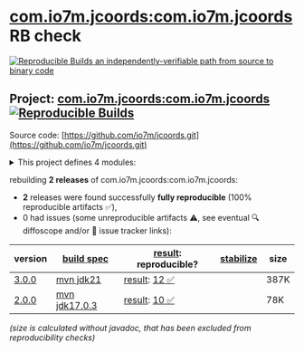 [com.io7m.jcoords:com.io7m.jcoords](https://central.sonatype.com/artifact/com.io7m.jcoords/com.io7m.jcoords/versions) RB check
=======

[![Reproducible Builds](https://reproducible-builds.org/images/logos/rb.svg) an independently-verifiable path from source to binary code](https://reproducible-builds.org/)

## Project: [com.io7m.jcoords:com.io7m.jcoords](https://central.sonatype.com/artifact/com.io7m.jcoords/com.io7m.jcoords/versions) [![Reproducible Builds](https://img.shields.io/endpoint?url=https://raw.githubusercontent.com/jvm-repo-rebuild/reproducible-central/master/content/com/io7m/jcoords/badge.json)](https://github.com/jvm-repo-rebuild/reproducible-central/blob/master/content/com/io7m/jcoords/README.md)

Source code: [https://github.com/io7m/jcoords.git](https://github.com/io7m/jcoords.git)

<details><summary>This project defines 4 modules:</summary>

* [com.io7m.jcoords:com.io7m.jcoords](https://central.sonatype.com/artifact/com.io7m.jcoords/com.io7m.jcoords/overview)
* [com.io7m.jcoords:com.io7m.jcoords.core](https://central.sonatype.com/artifact/com.io7m.jcoords/com.io7m.jcoords.core/overview)
* [com.io7m.jcoords:com.io7m.jcoords.documentation](https://central.sonatype.com/artifact/com.io7m.jcoords/com.io7m.jcoords.documentation/overview)
* [com.io7m.jcoords:com.io7m.jcoords.tests](https://central.sonatype.com/artifact/com.io7m.jcoords/com.io7m.jcoords.tests/overview)
</details>

rebuilding **2 releases** of com.io7m.jcoords:com.io7m.jcoords:
- **2** releases were found successfully **fully reproducible** (100% reproducible artifacts :white_check_mark:),
- 0 had issues (some unreproducible artifacts :warning:, see eventual :mag: diffoscope and/or :memo: issue tracker links):

| version | [build spec](/BUILDSPEC.md) | [result](https://reproducible-builds.org/docs/jvm/): reproducible? | [stabilize](https://github.com/google/oss-rebuild/blob/main/cmd/stabilize/README.md) | size |
| -- | --------- | ------ | ------ | -- |
| [3.0.0](https://central.sonatype.com/artifact/com.io7m.jcoords/com.io7m.jcoords/3.0.0/pom) | [mvn jdk21](com.io7m.jcoords-3.0.0.buildspec) | [result](com.io7m.jcoords-3.0.0.buildinfo): [12 :white_check_mark: ](com.io7m.jcoords-3.0.0.buildcompare) | | 387K |
| [2.0.0](https://central.sonatype.com/artifact/com.io7m.jcoords/com.io7m.jcoords/2.0.0/pom) | [mvn jdk17.0.3](com.io7m.jcoords-2.0.0.buildspec) | [result](com.io7m.jcoords-2.0.0.buildinfo): [10 :white_check_mark: ](com.io7m.jcoords-2.0.0.buildcompare) | | 78K |

<i>(size is calculated without javadoc, that has been excluded from reproducibility checks)</i>
